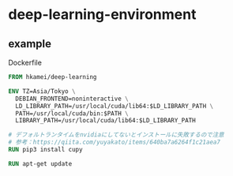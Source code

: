 # deep-learning-environment

## example

Dockerfile

``` dockerfile
FROM hkamei/deep-learning

ENV TZ=Asia/Tokyo \
  DEBIAN_FRONTEND=noninteractive \
  LD_LIBRARY_PATH=/usr/local/cuda/lib64:$LD_LIBRARY_PATH \
  PATH=/usr/local/cuda/bin:$PATH \
  LIBRARY_PATH=/usr/local/cuda/lib64:$LD_LIBRARY_PATH

# デフォルトランタイムをnvidiaにしてないとインストールに失敗するので注意
# 参考：https://qiita.com/yuyakato/items/640ba7a6264f1c21aea7
RUN pip3 install cupy

RUN apt-get update

```
